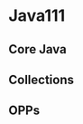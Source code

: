 # Java111

Core Java
--------------------------------------------
Collections
---------------------------------------------------
OPPs
---------------
